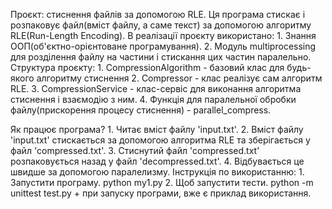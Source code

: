 Проєкт: стиснення файлів за допомогою RLE.
Ця програма стискає і розпаковує файл(вміст файлу, а саме текст) за допомогою алгоритму RLE(Run-Length Encoding).
В реалізації проєкту використано: 
    1. Знання ООП(об'єктно-орієнтоване програмування).
    2. Модуль multiprocessing для розділення файлу на частини і стискання цих частин паралельно.
Структура проєкту:
    1. CompressionAlgorithm - базовий клас для будь-якого алгоритму стиснення
    2. Compressor - клас реалізує сам алгоритм RLE.
    3. CompressionService - клас-сервіс для виконання алгоритма стиснення і взаємодію з ним.
    4. Функція для паралельної обробки файлу(прискорення процесу стиснення) - parallel_compress.

Як працює програма?
    1. Читає вміст файлу 'input.txt'.
    2. Вміст файлу 'input.txt' стискається за допомогою алгоритма RLE та зберігається у файл 'compressed.txt'.
    3. Стиснутий файл 'compressed.txt' розпаковується назад у файл 'decompressed.txt'.
    4. Відбувається це швидше за допомогою паралелизму.
Інструкція по використанню:
    1. Запустити програму.      python my1.py
    2. Щоб запустити тести.     python -m unittest test.py
    + при запуску програми, вже є приклад використання.

